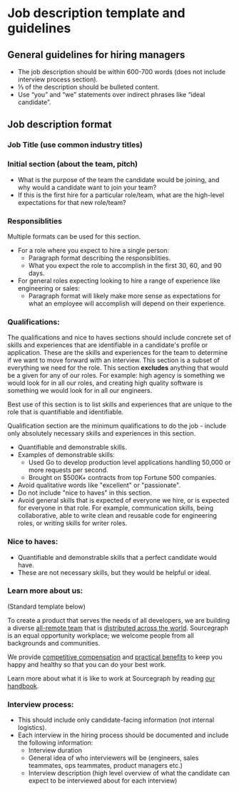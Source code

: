 # Job description template and guidelines

## General guidelines for hiring managers

- The job description should be within 600-700 words (does not include interview process section).
- ⅓ of the description should be bulleted content.
- Use “you” and “we” statements over indirect phrases like “ideal candidate”.

## Job description format

### Job Title (use common industry titles)

### Initial section (about the team, pitch)

- What is the purpose of the team the candidate would be joining, and why would a candidate want to join your team?
- If this is the first hire for a particular role/team, what are the high-level expectations for that new role/team?

### Responsiblities

Multiple formats can be used for this section. 
- For a role where you expect to hire a single person: 
  - Paragraph format describing the responsiblities.
  - What you expect the role to accomplish in the first 30, 60, and 90 days. 
- For general roles expecting looking to hire a range of experience like engineering or sales:
  - Paragraph format will likely make more sense as expectations for what an employee will accomplish will depend on their experience.

### Qualifications:
The qualifications and nice to haves sections should include concrete set of skills and experiences that are identifiable in a candidate's profile or application. These are the skills and experiences for the team to determine if we want to move forward with an interview. This section is a subset of everything we need for the role. This section **excludes** anything that would be a given for any of our roles. For example: high agency is something we would look for in all our roles, and creating high quality software is something we would look for in all our engineers.

Best use of this section is to list skills and experiences that are unique to the role that is quantifiable and identifiable.

Qualification section are the minimum qualifications to do the job - include only absolutely necessary skills and experiences in this section.

- Quantifiable and demonstrable skills.
- Examples of demonstrable skills:
  - Used Go to develop production level applications handling 50,000 or more requests per second.
  - Brought on $500K+ contracts from top Fortune 500 companies.
- Avoid qualitative words like "excellent" or "passionate".
- Do not include "nice to haves" in this section.
- Avoid general skills that is expected of everyone we hire, or is expected for everyone in that role. For example, communication skills, being collaborative, able to write clean and reusable code for engineering roles, or writing skills for writer roles.

### Nice to haves:

- Quantifiable and demonstrable skills that a perfect candidate would have.
- These are not necessary skills, but they would be helpful or ideal.

### Learn more about us:

(Standard template below)

To create a product that serves the needs of all developers, we are building a diverse [all-remote team](https://about.sourcegraph.com/company/remote) that is [distributed across the world](https://about.sourcegraph.com/company/team). Sourcegraph is an equal opportunity workplace; we welcome people from all backgrounds and communities.

We provide [competitive compensation](https://about.sourcegraph.com/handbook/people-ops/compensation) and [practical benefits](https://about.sourcegraph.com/handbook/people-ops/benefits-and-perks) to keep you happy and healthy so that you can do your best work.

Learn more about what it is like to work at Sourcegraph by reading [our handbook](https://about.sourcegraph.com/handbook).

### Interview process:

- This should include only candidate-facing information (not internal logistics).
- Each interview in the hiring process should be documented and include the following information:
  - Interview duration
  - General idea of who interviewers will be (engineers, sales teammates, ops teammates, product managers etc.)
  - Interview description (high level overview of what the candidate can expect to be interviewed about for each interview)
